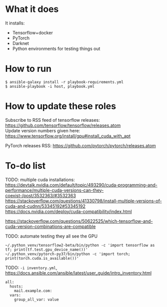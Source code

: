 # What it does

It installs:

- Tensorflow+docker
- PyTorch
- Darknet
- Python environments for testing things out

# How to run

```
$ ansible-galaxy install -r playbook-requirements.yml
$ ansible-playbook -i host, playbook.yml
```

# How to update these roles

Subscribe to RSS feed of tensorflow releases: <https://github.com/tensorflow/tensorflow/releases.atom>  
Update version numbers given here: <https://www.tensorflow.org/install/gpu#install_cuda_with_apt>  

PyTorch releases RSS: <https://github.com/pytorch/pytorch/releases.atom>

# To-do list

TODO: multiple cuda installations:  
<https://devtalk.nvidia.com/default/topic/493290/cuda-programming-and-performance/multiple-cuda-versions-can-they-coexist-/post/3532363/#3532363>  
<https://stackoverflow.com/questions/41330798/install-multiple-versions-of-cuda-and-cudnn/53345192#53345192>  
<https://docs.nvidia.com/deploy/cuda-compatibility/index.html>  

<https://stackoverflow.com/questions/50622525/which-tensorflow-and-cuda-version-combinations-are-compatible>  


TODO: automate testing they all see the GPU  

```
~/.python_venv/tensorflow2-beta/bin/python -c 'import tensorflow as tf; print(tf.test.gpu_device_name())'
~/.python_venv/pytorch-py37/bin/python -c 'import torch; print(torch.cuda.is_available())'
```

TODO: `-i inventory.yml`, <https://docs.ansible.com/ansible/latest/user_guide/intro_inventory.html>

```
all:
  hosts:
    mail.example.com:
  vars:
    group_all_var: value
```

